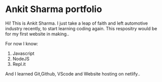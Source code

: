 # Ankit Sharma portfolio

Hi! This is Ankit Sharma.
I just take a leap of faith and left automotive industry recently, to start learning coding again.
This respositry would be for my first website in making..

For now I know:
1. Javascript
2. NodeJS
3. Repl.it

And I learned Git,Github, VScode and Website hosting on netlify..